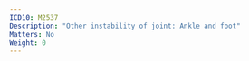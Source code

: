```yaml
---
ICD10: M2537
Description: "Other instability of joint: Ankle and foot"
Matters: No
Weight: 0
---
```


